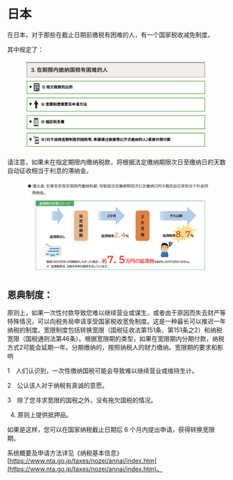 # 日本

在日本，对于那些在截止日期前缴税有困难的人，有一个国家税收减免制度。

其中规定了：

<figure><img src="../../../../.gitbook/assets/image.png" alt=""><figcaption></figcaption></figure>

请注意，如果未在指定期限内缴纳税款，将根据法定缴纳期限次日至缴纳日的天数自动征收相当于利息的滞纳金。

<figure><img src="../../../../.gitbook/assets/image (1).png" alt=""><figcaption></figcaption></figure>

## 恩典制度：

原则上，如果一次性付款导致您难以继续营业或谋生，或者由于原因而失去财产等特殊情况，可以向税务局申请享受国家税收宽免制度。这是一种最长可以推迟一年纳税的制度。宽限制度包括转换宽限（国税征收法第151条、第151条之2）和纳税宽限（国税通则法第46条）。根据宽限期的类型，如果在宽限期内分期付款，纳税方式2可能会延期一年。分期缴纳的，按照纳税人的财力缴纳。宽限期的要求和影响

1　人们认识到，一次性缴纳国税可能会导致难以继续营业或维持生计。

2　公认该人对于纳税有真诚的意愿。

3　除了您寻求宽限的国税之外，没有拖欠国税的情况。

4. 原则上提供抵押品。

如果是这样，您可以在国家纳税截止日期后 6 个月内提出申请，获得转换宽限期。

系统概要及申请方法详见《纳税基本信息》[https://www.nta.go.jp/taxes/nozei/annai/index.htm](https://www.nta.go.jp/taxes/nozei/annai/index.htm)。
